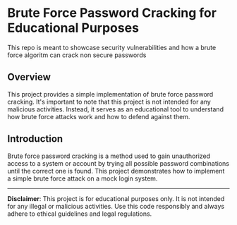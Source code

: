 # Brute Force Password Cracking for Educational Purposes
This repo is meant to showcase security vulnerabilities and how a brute force algoritm can crack non secure passwords

## Overview

This project provides a simple implementation of brute force password cracking. It's important to note that this project is not intended for any malicious activities. Instead, it serves as an educational tool to understand how brute force attacks work and how to defend against them.

## Introduction

Brute force password cracking is a method used to gain unauthorized access to a system or account by trying all possible password combinations until the correct one is found. This project demonstrates how to implement a simple brute force attack on a mock login system.

---

**Disclaimer**: This project is for educational purposes only. It is not intended for any illegal or malicious activities. Use this code responsibly and always adhere to ethical guidelines and legal regulations.

